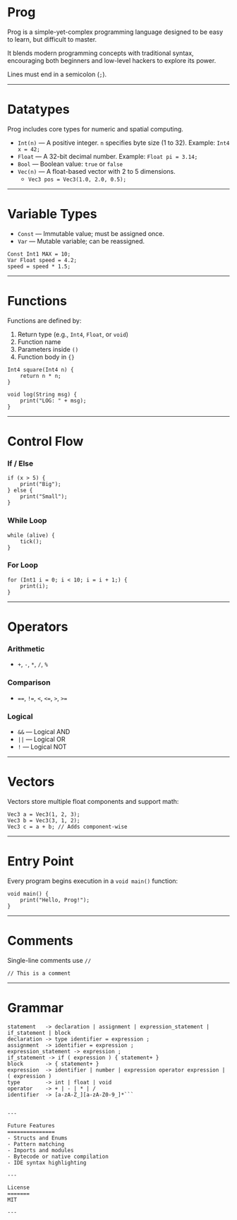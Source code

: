 Prog
====
Prog is a simple-yet-complex programming language designed to be easy to learn, but difficult to master.

It blends modern programming concepts with traditional syntax, encouraging both beginners and low-level hackers to explore its power.

Lines must end in a semicolon (`;`).

---

Datatypes
=========
Prog includes core types for numeric and spatial computing.

- `Int(n)` — A positive integer. `n` specifies byte size (1 to 32). Example: `Int4 x = 42;`
- `Float` — A 32-bit decimal number. Example: `Float pi = 3.14;`
- `Bool` — Boolean value: `true` or `false`
- `Vec(n)` — A float-based vector with 2 to 5 dimensions.
  - `Vec3 pos = Vec3(1.0, 2.0, 0.5);`

---

Variable Types
==============
- `Const` — Immutable value; must be assigned once.
- `Var` — Mutable variable; can be reassigned.

```prog
Const Int1 MAX = 10;
Var Float speed = 4.2;
speed = speed * 1.5;
```

---

Functions
=========
Functions are defined by:
1. Return type (e.g., `Int4`, `Float`, or `void`)
2. Function name
3. Parameters inside `()`
4. Function body in `{}`

```prog
Int4 square(Int4 n) {
    return n * n;
}

void log(String msg) {
    print("LOG: " + msg);
}
```

---

Control Flow
============
### If / Else
```prog
if (x > 5) {
    print("Big");
} else {
    print("Small");
}
```

### While Loop
```prog
while (alive) {
    tick();
}
```

### For Loop
```prog
for (Int1 i = 0; i < 10; i = i + 1;) {
    print(i);
}
```

---

Operators
=========
### Arithmetic
- `+`, `-`, `*`, `/`, `%`

### Comparison
- `==`, `!=`, `<`, `<=`, `>`, `>=`

### Logical
- `&&` — Logical AND
- `||` — Logical OR
- `!` — Logical NOT

---

Vectors
=======
Vectors store multiple float components and support math:

```prog
Vec3 a = Vec3(1, 2, 3);
Vec3 b = Vec3(3, 1, 2);
Vec3 c = a + b; // Adds component-wise
```

---

Entry Point
===========
Every program begins execution in a `void main()` function:

```prog
void main() {
    print("Hello, Prog!");
}
```

---

Comments
========
Single-line comments use `//`

```prog
// This is a comment
```

---

Grammar
=======

```program     -> statement+
statement   -> declaration | assignment | expression_statement | if_statement | block
declaration -> type identifier = expression ;
assignment  -> identifier = expression ;
expression_statement -> expression ;
if_statement -> if ( expression ) { statement+ }
block       -> { statement+ }
expression  -> identifier | number | expression operator expression | ( expression )
type        -> int | float | void
operator    -> + | - | * | /
identifier  -> [a-zA-Z_][a-zA-Z0-9_]*```


---

Future Features
===============
- Structs and Enums
- Pattern matching
- Imports and modules
- Bytecode or native compilation
- IDE syntax highlighting

---

License
=======
MIT

---